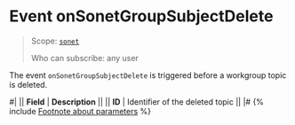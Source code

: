 # Event onSonetGroupSubjectDelete

> Scope: [`sonet`](../../scopes/permissions.md)
>
> Who can subscribe: any user

The event `onSonetGroupSubjectDelete` is triggered before a workgroup topic is deleted.

#|
|| **Field** | **Description** ||
|| **ID** | Identifier of the deleted topic ||
|#
{% include [Footnote about parameters](../../../_includes/required.md) %}